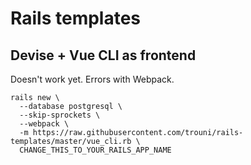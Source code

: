 # Rails templates

## Devise + Vue CLI as frontend

Doesn't work yet. Errors with Webpack.

```
rails new \
  --database postgresql \
  --skip-sprockets \
  --webpack \
  -m https://raw.githubusercontent.com/trouni/rails-templates/master/vue_cli.rb \
  CHANGE_THIS_TO_YOUR_RAILS_APP_NAME
```